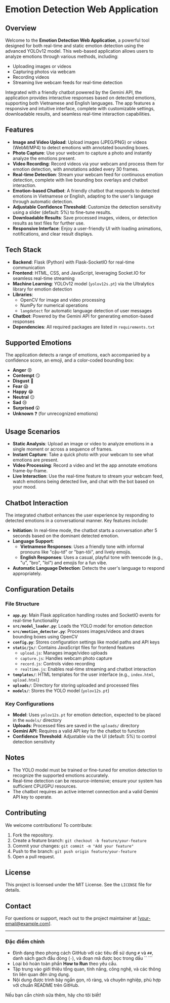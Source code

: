 # Emotion Detection Web Application

## Overview

Welcome to the **Emotion Detection Web Application**, a powerful tool designed for both real-time and static emotion detection using the advanced YOLOv12 model. This web-based application allows users to analyze emotions through various methods, including:

- Uploading images or videos
- Capturing photos via webcam
- Recording videos
- Streaming live webcam feeds for real-time detection

Integrated with a friendly chatbot powered by the Gemini API, the application provides interactive responses based on detected emotions, supporting both Vietnamese and English languages. The app features a responsive and intuitive interface, complete with customizable settings, downloadable results, and seamless real-time interaction capabilities.

## Features

- **Image and Video Upload**: Upload images (JPEG/PNG) or videos (WebM/MP4) to detect emotions with annotated bounding boxes.
- **Photo Capture**: Use your webcam to capture a photo and instantly analyze the emotions present.
- **Video Recording**: Record videos via your webcam and process them for emotion detection, with annotations added every 30 frames.
- **Real-time Detection**: Stream your webcam feed for continuous emotion detection, complete with live bounding box overlays and chatbot interaction.
- **Emotion-based Chatbot**: A friendly chatbot that responds to detected emotions in Vietnamese or English, adapting to the user's language through automatic detection.
- **Adjustable Confidence Threshold**: Customize the detection sensitivity using a slider (default: 5%) to fine-tune results.
- **Downloadable Results**: Save processed images, videos, or detection results as text files for further use.
- **Responsive Interface**: Enjoy a user-friendly UI with loading animations, notifications, and clear result displays.

## Tech Stack

- **Backend**: Flask (Python) with Flask-SocketIO for real-time communication
- **Frontend**: HTML, CSS, and JavaScript, leveraging Socket.IO for seamless real-time streaming
- **Machine Learning**: YOLOv12 model (`yolov12s.pt`) via the Ultralytics library for emotion detection
- **Libraries**:
  - OpenCV for image and video processing
  - NumPy for numerical operations
  - `langdetect` for automatic language detection of user messages
- **Chatbot**: Powered by the Gemini API for generating emotion-based responses
- **Dependencies**: All required packages are listed in `requirements.txt`

## Supported Emotions

The application detects a range of emotions, each accompanied by a confidence score, an emoji, and a color-coded bounding box:

- **Anger** 😡
- **Contempt** 😏
- **Disgust** 🤢
- **Fear** 😱
- **Happy** 😂
- **Neutral** 😐
- **Sad** 😢
- **Surprised** 😲
- **Unknown** ❓ (for unrecognized emotions)

## Usage Scenarios

- **Static Analysis**: Upload an image or video to analyze emotions in a single moment or across a sequence of frames.
- **Instant Capture**: Take a quick photo with your webcam to see what emotions are present.
- **Video Processing**: Record a video and let the app annotate emotions frame-by-frame.
- **Live Interaction**: Use the real-time feature to stream your webcam feed, watch emotions being detected live, and chat with the bot based on your mood.

## Chatbot Interaction

The integrated chatbot enhances the user experience by responding to detected emotions in a conversational manner. Key features include:

- **Initiation**: In real-time mode, the chatbot starts a conversation after 5 seconds based on the dominant detected emotion.
- **Language Support**:
  - **Vietnamese Responses**: Uses a friendly tone with informal pronouns like "cậu-tớ" or "bạn-tôi", and lively emojis.
  - **English Responses**: Uses a casual, playful tone with teencode (e.g., "u", "bro", "lol") and emojis for a fun vibe.
- **Automatic Language Detection**: Detects the user's language to respond appropriately.

## Configuration Details

### File Structure

- **`app.py`**: Main Flask application handling routes and SocketIO events for real-time functionality
- **`src/model_loader.py`**: Loads the YOLO model for emotion detection
- **`src/emotion_detector.py`**: Processes images/videos and draws bounding boxes using OpenCV
- **`config.py`**: Stores configuration settings like model paths and API keys
- **`static/js/`**: Contains JavaScript files for frontend features
  - `upload.js`: Manages image/video uploads
  - `capture.js`: Handles webcam photo capture
  - `record.js`: Controls video recording
  - `realtime.js`: Enables real-time streaming and chatbot interaction
- **`templates/`**: HTML templates for the user interface (e.g., `index.html`, `upload.html`)
- **`uploads/`**: Directory for storing uploaded and processed files
- **`models/`**: Stores the YOLO model (`yolov12s.pt`)

### Key Configurations

- **Model**: Uses `yolov12s.pt` for emotion detection, expected to be placed in the `models/` directory
- **Uploads**: Processed files are saved in the `uploads/` directory
- **Gemini API**: Requires a valid API key for the chatbot to function
- **Confidence Threshold**: Adjustable via the UI (default: 5%) to control detection sensitivity

## Notes

- The YOLO model must be trained or fine-tuned for emotion detection to recognize the supported emotions accurately.
- Real-time detection can be resource-intensive; ensure your system has sufficient CPU/GPU resources.
- The chatbot requires an active internet connection and a valid Gemini API key to operate.

## Contributing

We welcome contributions! To contribute:

1. Fork the repository.
2. Create a feature branch: `git checkout -b feature/your-feature`
3. Commit your changes: `git commit -m "Add your feature"`
4. Push to the branch: `git push origin feature/your-feature`
5. Open a pull request.

## License

This project is licensed under the MIT License. See the `LICENSE` file for details.

## Contact

For questions or support, reach out to the project maintainer at [your-email@example.com].

---

### Đặc điểm chính
- Định dạng theo phong cách GitHub với các tiêu đề sử dụng `#` và `##`, danh sách gạch đầu dòng (`-`), và đoạn mã được bọc trong dấu `` ```
- Loại bỏ hoàn toàn phần **How to Run** theo yêu cầu.
- Tập trung vào giới thiệu tổng quan, tính năng, công nghệ, và các thông tin liên quan đến ứng dụng.
- Nội dung được trình bày ngắn gọn, rõ ràng, và chuyên nghiệp, phù hợp với chuẩn README trên GitHub.

Nếu bạn cần chỉnh sửa thêm, hãy cho tôi biết!
